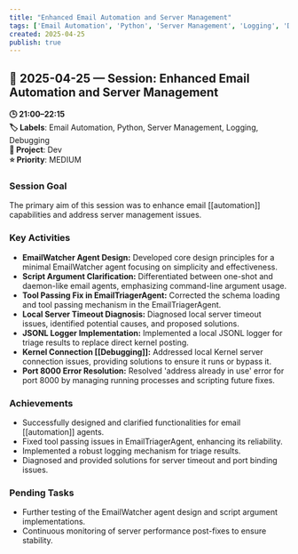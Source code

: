 ```yaml
---
title: "Enhanced Email Automation and Server Management"
tags: ['Email Automation', 'Python', 'Server Management', 'Logging', 'Debugging']
created: 2025-04-25
publish: true
---
```


## 📅 2025-04-25 — Session: Enhanced Email Automation and Server Management

**🕒 21:00–22:15**  
**🏷️ Labels**: Email Automation, Python, Server Management, Logging, Debugging  
**📂 Project**: Dev  
**⭐ Priority**: MEDIUM  


### Session Goal
The primary aim of this session was to enhance email [[automation]] capabilities and address server management issues.

### Key Activities
- **EmailWatcher Agent Design:** Developed core design principles for a minimal EmailWatcher agent focusing on simplicity and effectiveness.
- **Script Argument Clarification:** Differentiated between one-shot and daemon-like email agents, emphasizing command-line argument usage.
- **Tool Passing Fix in EmailTriagerAgent:** Corrected the schema loading and tool passing mechanism in the EmailTriagerAgent.
- **Local Server Timeout Diagnosis:** Diagnosed local server timeout issues, identified potential causes, and proposed solutions.
- **JSONL Logger Implementation:** Implemented a local JSONL logger for triage results to replace direct kernel posting.
- **Kernel Connection [[Debugging]]:** Addressed local Kernel server connection issues, providing solutions to ensure it runs or bypass it.
- **Port 8000 Error Resolution:** Resolved 'address already in use' error for port 8000 by managing running processes and scripting future fixes.

### Achievements
- Successfully designed and clarified functionalities for email [[automation]] agents.
- Fixed tool passing issues in EmailTriagerAgent, enhancing its reliability.
- Implemented a robust logging mechanism for triage results.
- Diagnosed and provided solutions for server timeout and port binding issues.

### Pending Tasks
- Further testing of the EmailWatcher agent design and script argument implementations.
- Continuous monitoring of server performance post-fixes to ensure stability.
